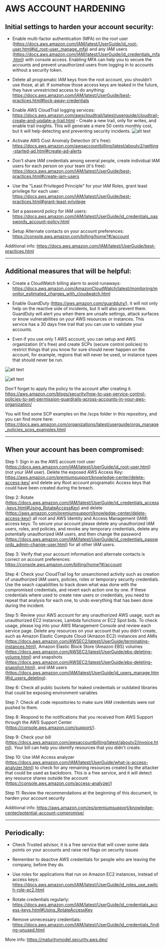 # AWS ACCOUNT HARDENING

## Initial settings to harden your account security:

- Enable multi-factor authentication (MFA) on the root user (https://docs.aws.amazon.com/IAM/latest/UserGuide/id_root-user.html#id_root-user_manage_mfa) and any IAM users (https://docs.aws.amazon.com/IAM/latest/UserGuide/id_credentials_mfa.html) with console access. Enabling MFA can help you to secure the accounts and prevent unauthorized users from logging in to accounts without a security token.

- Delete all programatic IAM keys from the root account, you shouldn’t use those, at all. If somehow those access keys are leaked in the future, they have unrestricted access to do anything: https://docs.aws.amazon.com/IAM/latest/UserGuide/best-practices.html#lock-away-credentials

- Enable AWS CloudTrail logging services: https://docs.aws.amazon.com/awscloudtrail/latest/userguide/cloudtrail-create-and-update-a-trail.html - Create a new trail, only for writes, and enable trail insights. This will generate a mere 50 cents monthly cost, but it will help detecting and preventing security incidents.
![alt text](images/cloudtrail.png "cloudtrail")

- Activate AWS Cost Anomaly Detection (it's free): https://docs.aws.amazon.com/awsaccountbilling/latest/aboutv2/getting-started-ad.html#create-ad-alerts

- Don't share IAM credentials among several people, create individual IAM users for each person on your team (it's free): https://docs.aws.amazon.com/IAM/latest/UserGuide/best-practices.html#create-iam-users

- Use the "Least Privileged Principle" for your IAM Roles, grant least privilege for each user: https://docs.aws.amazon.com/IAM/latest/UserGuide/best-practices.html#grant-least-privilege

- Set a password policy for IAM users: https://docs.aws.amazon.com/IAM/latest/UserGuide/id_credentials_passwords_account-policy.html

- Setup Alternate contacts on your account preferences: https://console.aws.amazon.com/billing/home?#/account

Additional info: https://docs.aws.amazon.com/IAM/latest/UserGuide/best-practices.html

---

## Additional measures that will be helpful:

- Create a CloudWatch billing alarm to avoid runaways: https://docs.aws.amazon.com/AmazonCloudWatch/latest/monitoring/monitor_estimated_charges_with_cloudwatch.html

- Enable GuardDuty (https://aws.amazon.com/guardduty/), it will not only help on the reactive side of incidents, but it will also prevent them. GuardDuty will alert you when there are unsafe settings, attack surfaces or know vulnerabilities on your AWS resources or instances. This service has a 30 days free trail that you can use to validate your accounts.

- Even if you use only 1 AWS account, you can setup and AWS organization (it's free) and create SCPs (secure control policies) to restrict things that you know for sure should never happen on the account, for example, regions that will never be used, or instance types that should never be run.

![alt text](images/createOrg.png "organizations" ) 

![alt text](images/scpscreated.png "scps")

Don'f forget to apply the policy to the account after creating it. https://aws.amazon.com/blogs/security/how-to-use-service-control-policies-to-set-permission-guardrails-across-accounts-in-your-aws-organization/

You will find some SCP examples on the /scps folder in this repository, and you can find more here: https://docs.aws.amazon.com/organizations/latest/userguide/orgs_manage_policies_scps_examples.html

---

## When your account has been compromised:

Step 1: Sign in as the AWS account root user (https://docs.aws.amazon.com/IAM/latest/UserGuide/id_root-user.html) (not your IAM user). Delete the exposed AWS Access Key: https://aws.amazon.com/premiumsupport/knowledge-center/delete-access-key/ and delete any Root account programatic Access keys that could have been created during the breach.

Step 2: Rotate (https://docs.aws.amazon.com/IAM/latest/UserGuide/id_credentials_access-keys.html#Using_RotateAccessKey) and delete (https://aws.amazon.com/premiumsupport/knowledge-center/delete-access-key/) all root and AWS Identity and Access Management (IAM) access keys. To secure your account please delete any unauthorized IAM users, roles, and policies, and revoke any temporary credentials, delete any potentially unauthorized IAM users, and then change the password (https://docs.aws.amazon.com/IAM/latest/UserGuide/id_credentials_passwords_admin-change-user.html) for all other IAM users. 

Step 3: Verify that your account information and alternate contacts is correct on account preferences: https://console.aws.amazon.com/billing/home?#/account

Step 4: Check your CloudTrail log for unsanctioned activity such as creation of unauthorized IAM users, policies, roles or temporary security credentials. Use the seach capabilities to track down what was done with the compromised credentials, and revert each action one by one. If these credentials where used to create new users or credentials, you need to repeat that analysis for each one, to undo everything that has been done during the incident.

Step 5: Review your AWS account for any unauthorized AWS usage, such as unauthorized EC2 instances, Lambda functions or EC2 Spot bids. To check usage, please log into your AWS Management Console and review each service page. Delete any resources on your account that you didn't create, such as Amazon Elastic Compute Cloud (Amazon EC2) instances and AMIs (https://docs.aws.amazon.com/AWSEC2/latest/UserGuide/terminating-instances.html), Amazon Elastic Block Store (Amazon EBS) volumes (https://docs.aws.amazon.com/AWSEC2/latest/UserGuide/ebs-deleting-volume.html) and snapshots (https://docs.aws.amazon.com/AWSEC2/latest/UserGuide/ebs-deleting-snapshot.html), and IAM users (https://docs.aws.amazon.com/IAM/latest/UserGuide/id_users_manage.html#id_users_deleting).

Step 6: Check all public buckets for leaked credentials or outdated libraries that could be exposing environment variables

Step 7: Check all code repositories to make sure IAM credentials were not pushed to them.

Step 8: Respond to the notifications that you received from AWS Support through the AWS Support Center (https://console.aws.amazon.com/support/).

Step 9: Check your bill (https://docs.aws.amazon.com/awsaccountbilling/latest/aboutv2/invoice.html). Your bill can help you identify resources that you didn't create.

Step 10: Use IAM Access analyzer (https://docs.aws.amazon.com/IAM/latest/UserGuide/what-is-access-analyzer.html) to check for any remaining resources created by the attacker that could be used as backdoors. This is a free service, and it will detect any resource shares outside the account (https://console.aws.amazon.com/access-analyzer/)

Step 11: Review the recommendations at the beginning of this document, to harden your account security

Additional info: 
https://aws.amazon.com/es/premiumsupport/knowledge-center/potential-account-compromise/

---
## Periodically:

- Check Trusted advisor, it is a free service that will cover some data points on your accounts and raise red flags on security issues

- Remember to deactive AWS credentials for people who are leaving the company, before they do.

- Use roles for applications that run on Amazon EC2 instances, instead of access keys: https://docs.aws.amazon.com/IAM/latest/UserGuide/id_roles_use_switch-role-ec2.html

- Rotate credentials regularly: https://docs.aws.amazon.com/IAM/latest/UserGuide/id_credentials_access-keys.html#Using_RotateAccessKey

- Remove unnecessary credentials: https://docs.aws.amazon.com/IAM/latest/UserGuide/id_credentials_finding-unused.html

More info: https://maturitymodel.security.aws.dev/
